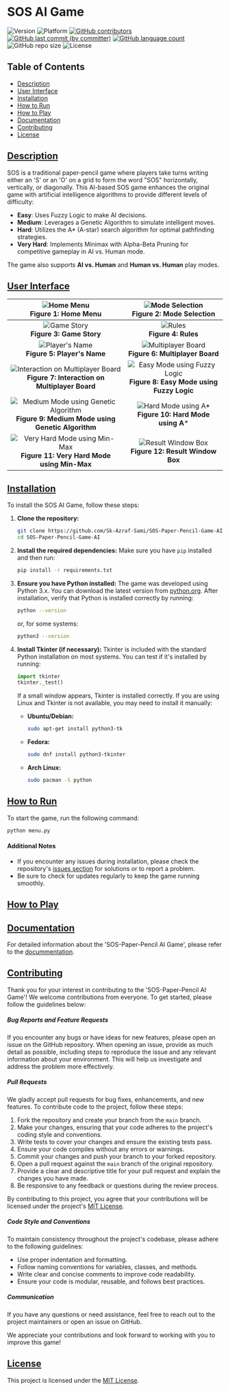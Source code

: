 
# SOS AI Game

![Version](https://img.shields.io/badge/Version-1.0-blue.svg?style=plastic&logo=appveyor&logoColor=white&color=blueviolet)
![Platform](https://img.shields.io/badge/Platform-Windows%20%7C%20Linux-blue.svg?style=plastic&logo=windows&logoColor=white&color=green)
[![GitHub contributors](https://img.shields.io/github/contributors-anon/Sk-Azraf-Sami/SOS-Paper-Pencil-Game-AI?style=plastic&labelColor=&color=blue&logo=)](https://github.com/Sk-Azraf-Sami/SOS-Paper-Pencil-Game-AI/graphs/contributors)
[![GitHub last commit (by committer)](https://img.shields.io/github/last-commit/Sk-Azraf-Sami/SOS-Paper-Pencil-Game-AI?style=plastic&labelColor=&color=blue&logo=)](https://github.com/Sk-Azraf-Sami/SOS-Paper-Pencil-Game-AI/commits/main)
[![GitHub language count](https://img.shields.io/github/languages/count/Sk-Azraf-Sami/SOS-Paper-Pencil-Game-AI?style=plastic&labelColor=&color=blue&logo=)](https://github.com/Sk-Azraf-Sami/SOS-Paper-Pencil-Game-AI/search?l=python&type=Code)
![GitHub repo size](https://img.shields.io/github/repo-size/Sk-Azraf-Sami/SOS-Paper-Pencil-Game-AI?style=plastic)
![License](https://img.shields.io/badge/License-[MIT]-blue.svg?style=plastic&color=orange&logo=GitHub)


## Table of Contents 
- [Description](#description)
- [User Interface](#user-interface)
- [Installation](#installation)
- [How to Run](#how-to-run)
- [How to Play](#how-to-play)
- [Documentation](#documentation)
- [Contributing](#contributing)
- [License](#license)


## [Description](#description)

SOS is a traditional paper-pencil game where players take turns writing either an 'S' or an 'O' on a grid to form the word "SOS" horizontally, vertically, or diagonally. This AI-based SOS game enhances the original game with artificial intelligence algorithms to provide different levels of difficulty:

- **Easy**: Uses Fuzzy Logic to make AI decisions.
- **Medium**: Leverages a Genetic Algorithm to simulate intelligent moves.
- **Hard**: Utilizes the A* (A-star) search algorithm for optimal pathfinding strategies.
- **Very Hard**: Implements Minimax with Alpha-Beta Pruning for competitive gameplay in AI vs. Human mode.

The game also supports **AI vs. Human** and **Human vs. Human** play modes.

## [User Interface](#user-interface)

| ![Home Menu](read-me-images/image1.png)  <br> **Figure 1: Home Menu** | ![Mode Selection](read-me-images/image2.png)  <br> **Figure 2: Mode Selection** |
|:-------------------------------------------------------:|:---------------------------------------------------------------:|
| ![Game Story](read-me-images/image4.png)  <br> **Figure 3: Game Story** | ![Rules](read-me-images/image5.png)  <br> **Figure 4: Rules**                   |
| ![Player's Name](read-me-images/image6.png)  <br> **Figure 5: Player's Name** | ![Multiplayer Board](read-me-images/image.png)  <br> **Figure 6: Multiplayer Board** |
| ![Interaction on Multiplayer Board](read-me-images/9.png)  <br> **Figure 7: Interaction on Multiplayer Board** | ![Easy Mode using Fuzzy Logic](read-me-images/10.png)  <br> **Figure 8: Easy Mode using Fuzzy Logic** |
| ![Medium Mode using Genetic Algorithm](read-me-images/11.png)  <br> **Figure 9: Medium Mode using Genetic Algorithm** | ![Hard Mode using A*](read-me-images/12.png)  <br> **Figure 10: Hard Mode using A*** |
| ![Very Hard Mode using Min-Max](read-me-images/13.png)  <br> **Figure 11: Very Hard Mode using Min-Max** | ![Result Window Box](read-me-images/14.png)  <br> **Figure 12: Result Window Box** |

## [Installation](#installation)

To install the SOS AI Game, follow these steps:

1. **Clone the repository:**
    ```bash
    git clone https://github.com/Sk-Azraf-Sami/SOS-Paper-Pencil-Game-AI.git
    cd SOS-Paper-Pencil-Game-AI
    ```

2. **Install the required dependencies:**
    Make sure you have `pip` installed and then run:
    ```bash
    pip install -r requirements.txt
    ```

3. **Ensure you have Python installed:**
    The game was developed using Python 3.x. You can download the latest version from [python.org](https://www.python.org/downloads/). After installation, verify that Python is installed correctly by running:
    ```bash
    python --version
    ```
    or, for some systems:
    ```bash
    python3 --version
    ```

4. **Install Tkinter (if necessary):**
    Tkinter is included with the standard Python installation on most systems. You can test if it's installed by running:
    ```python
    import tkinter
    tkinter._test()
    ```
    If a small window appears, Tkinter is installed correctly. If you are using Linux and Tkinter is not available, you may need to install it manually:
    - **Ubuntu/Debian:**
      ```bash
      sudo apt-get install python3-tk
      ```
    - **Fedora:**
      ```bash
      sudo dnf install python3-tkinter
      ```
    - **Arch Linux:**
      ```bash
      sudo pacman -S python
      ```


## [How to Run](#how-to-run)

To start the game, run the following command: 
```bash
python menu.py
```
#### Additional Notes
- If you encounter any issues during installation, please check the repository's [issues section](https://github.com/Sk-Azraf-Sami/SOS-Paper-Pencil-Game-AI/issues) for solutions or to report a problem.
- Be sure to check for updates regularly to keep the game running smoothly.


## [How to Play](#how-to-play)

## [Documentation](#documentation)

For detailed information about the 'SOS-Paper-Pencil AI Game', please refer to the [docummentation](https://github.com/Sk-Azraf-Sami/SOS-Paper-Pencil-Game-AI/blob/main/sos-documentation.pdf).


## [Contributing](#contributing)

Thank you for your interest in contributing to the 'SOS-Paper-Pencil AI Game'! We welcome contributions from everyone. To get started, please follow the guidelines below:

##### Bug Reports and Feature Requests

If you encounter any bugs or have ideas for new features, please open an issue on the GitHub repository. When opening an issue, provide as much detail as possible, including steps to reproduce the issue and any relevant information about your environment. This will help us investigate and address the problem more effectively.

##### Pull Requests

We gladly accept pull requests for bug fixes, enhancements, and new features. To contribute code to the project, follow these steps:

1. Fork the repository and create your branch from the `main` branch.
2. Make your changes, ensuring that your code adheres to the project's coding style and conventions.
3. Write tests to cover your changes and ensure the existing tests pass.
4. Ensure your code compiles without any errors or warnings.
5. Commit your changes and push your branch to your forked repository.
6. Open a pull request against the `main` branch of the original repository.
7. Provide a clear and descriptive title for your pull request and explain the changes you have made.
8. Be responsive to any feedback or questions during the review process.

By contributing to this project, you agree that your contributions will be licensed under the project's [MIT License](https://opensource.org/licenses/MIT).

##### Code Style and Conventions

To maintain consistency throughout the project's codebase, please adhere to the following guidelines:

- Use proper indentation and formatting.
- Follow naming conventions for variables, classes, and methods.
- Write clear and concise comments to improve code readability.
- Ensure your code is modular, reusable, and follows best practices.

##### Communication

If you have any questions or need assistance, feel free to reach out to the project maintainers or open an issue on GitHub.

We appreciate your contributions and look forward to working with you to improve this game!


## [License](#license)

This project is licensed under the [MIT License](https://opensource.org/licenses/MIT).
